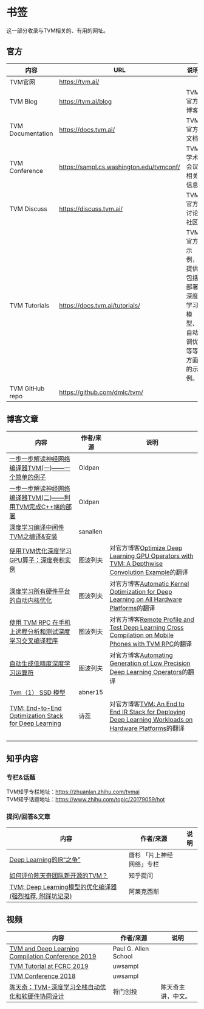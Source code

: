 # 书签  
这一部分收录与TVM相关的、有用的网址。  

## 官方  
| 内容 | URL | 说明 |  
| - | - | - |  
| TVM官网 | https://tvm.ai/ | |  
| TVM Blog | https://tvm.ai/blog | TVM官方博客 |  
| TVM Documentation | https://docs.tvm.ai/ | TVM官方文档 |  
| TVM Conference | https://sampl.cs.washington.edu/tvmconf/ | TVM学术会议相关信息 |  
| TVM Discuss | https://discuss.tvm.ai/ | TVM官方讨论社区 |  
| TVM Tutorials | https://docs.tvm.ai/tutorials/ | TVM官方示例，提供包括部署深度学习模型、自动调优等等方面的示例。 |  
| TVM GitHub repo | https://github.com/dmlc/tvm/ |  |  

## 博客文章  
| 内容 | 作者/来源 | 说明 |  
| - | - | - |  
| [一步一步解读神经网络编译器TVM(一)——一个简单的例子](https://oldpan.me/archives/the-first-step-towards-tvm-1) | Oldpan |   |  
| [一步一步解读神经网络编译器TVM(二)——利用TVM完成C++端的部署](https://oldpan.me/archives/the-first-step-towards-tvm-2) | Oldpan |  |  
| [深度学习编译中间件TVM之编译&安装](https://blog.csdn.net/sanallen/article/details/81430150) | sanallen |  |  
| [使用TVM优化深度学习GPU算子：深度卷积实例](https://blog.csdn.net/yiran103/article/details/79416498) | 图波列夫 | 对官方博客[Optimize Deep Learning GPU Operators with TVM: A Depthwise Convolution Example](https://tvm.apache.org/2017/08/22/Optimize-Deep-Learning-GPU-Operators-with-TVM-A-Depthwise-Convolution-Example)的翻译 |  
| [深度学习所有硬件平台的自动内核优化](https://blog.csdn.net/yiran103/article/details/83095901) | 图波列夫 | 对官方博客[Automatic Kernel Optimization for Deep Learning on All Hardware Platforms](https://tvm.ai/2018/10/03/auto-opt-all.html)的翻译 |  
| [使用 TVM RPC 在手机上远程分析和测试深度学习交叉编译程序](https://blog.csdn.net/yiran103/article/details/83176866) | 图波列夫 | 对官方博客[Remote Profile and Test Deep Learning Cross Compilation on Mobile Phones with TVM RPC](https://tvm.apache.org/2017/11/08/android-rpc-introduction)的翻译 |  
| [自动生成低精度深度学习运算符](https://blog.csdn.net/yiran103/article/details/88067536) | 图波列夫 | 对官方博客[Automating Generation of Low Precision Deep Learning Operators](https://tvm.apache.org/2018/12/18/lowprecision-conv)的翻译 |  
| [Tvm（1） SSD 模型](https://blog.csdn.net/yiweibian/article/details/80840237) | abner15 |  |  
| [TVM: End-to-End Optimization Stack for Deep Learning](https://blog.csdn.net/Katherine_hsr/article/details/81868640) | 诗蕊 | 对官方博客[TVM: An End to End IR Stack for Deploying Deep Learning Workloads on Hardware Platforms](https://tvm.apache.org/2017/08/17/tvm-release-announcement)的翻译 |  
| []() |  |  |  
| []() |  |  |  
| []() |  |  |  

## 知乎内容  
### 专栏&话题  
TVM知乎专栏地址：https://zhuanlan.zhihu.com/tvmai  
TVM知乎话题地址：https://www.zhihu.com/topic/20179059/hot  
### 提问/回答&文章  
| 内容 | 作者/来源 | 说明 |  
| - | - | - |  
| [Deep Learning的IR“之争”](https://zhuanlan.zhihu.com/p/29254171) | 唐杉 「片上神经网络」专栏 |  |  
| [如何评价陈天奇团队新开源的TVM？](https://www.zhihu.com/question/64091792/answer/217722459) | 知乎提问 |  |  
| [TVM: Deep Learning模型的优化编译器(强烈推荐, 附踩坑记录)](https://zhuanlan.zhihu.com/p/58918363) | 阿莱克西斯 |  |  

## 视频  
| 内容 | 作者/来源 | 说明 |  
| - | - | - |  
| [TVM and Deep Learning Compilation Conference 2019](https://www.youtube.com/playlist?list=PLTPQEx-31JXjA2ZmvYT5s0RqDXFXTSjyL) | Paul G. Allen School |  |  
| [TVM Tutorial at FCRC 2019](https://www.youtube.com/playlist?list=PLR4pm7mU3ROk42uhMwHNNv49sB38NlQ-W) | uwsampl |  |  
| [TVM Conference 2018](https://www.youtube.com/playlist?list=PLR4pm7mU3ROmrk9rimv6nRinKb0YKBx0f) | uwsampl |  |  
| [陈天奇：TVM-深度学习全栈自动优化和软硬件协同设计](https://www.bilibili.com/video/av29521815) | 将门创投 | 陈天奇主讲，中文。 |  